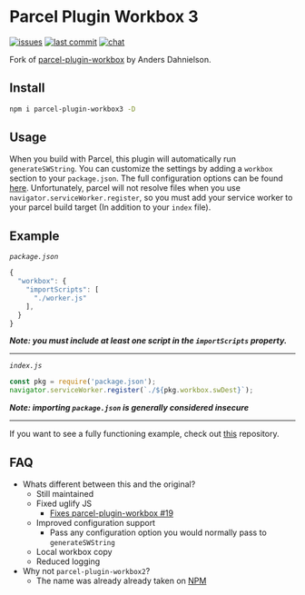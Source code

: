 # Parcel Plugin Workbox 3
[![issues](https://img.shields.io/github/issues/Cloud-CNC/parcel-plugin-workbox3)](https://github.com/Cloud-CNC/core/issues)
[![last commit](https://img.shields.io/github/last-commit/Cloud-CNC/parcel-plugin-workbox3)](https://github.com/Cloud-CNC/core/commits/master)
[![chat](https://img.shields.io/discord/637861853674078218)](https://discord.gg/s7aR5eb)

Fork of [parcel-plugin-workbox](https://github.com/dahnielson/parcel-plugin-workbox) by Anders Dahnielson.

## Install
```bash
npm i parcel-plugin-workbox3 -D
```

## Usage
When you build with Parcel, this plugin will automatically run `generateSWString`. You can customize the settings by adding a `workbox` section to your `package.json`. The full configuration options can be found [here](https://developers.google.com/web/tools/workbox/modules/workbox-build#generateswstring_mode). Unfortunately, parcel will not resolve files when you use `navigator.serviceWorker.register`, so you must add your service worker to your parcel build target (In addition to your `index` file).

## Example
*`package.json`*
```JavaScript
{
  "workbox": {
    "importScripts": [
      "./worker.js"
    ],
  }
}
```
***Note: you must include at least one script in the `importScripts` property.***

---

*`index.js`*
```JavaScript
const pkg = require('package.json');
navigator.serviceWorker.register(`./${pkg.workbox.swDest}`);
```
***Note: importing `package.json` is generally considered insecure***

---

If you want to see a fully functioning example, check out [this](https://github.com/Cloud-CNC/core) repository.

## FAQ
* Whats different between this and the original?
  * Still maintained
  * Fixed uglify JS
    * [Fixes parcel-plugin-workbox #19](https://github.com/dahnielson/parcel-plugin-workbox/issues/19)
  * Improved configuration support
    * Pass any configuration option you would normally pass to `generateSWString`
  * Local workbox copy
  * Reduced logging
* Why not `parcel-plugin-workbox2`?
  * The name was already already taken on [NPM](https://npmjs.com/package/parcel-plugin-workbox2)